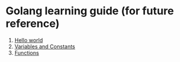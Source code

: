 # Golang learning guide (for future reference)
1. [Hello world](hello.go)
2. [Variables and Constants](syntax.go)
3. [Functions](func.go)
